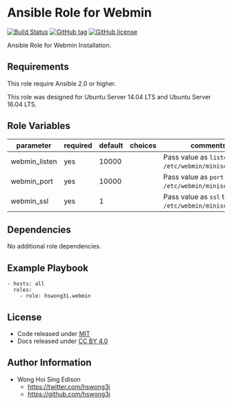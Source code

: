 Ansible Role for Webmin
=======================

[![Build Status](https://travis-ci.org/pantarei/ansible-role-webmin.svg?branch=master)](https://travis-ci.org/pantarei/ansible-role-webmin)
[![GitHub tag](https://img.shields.io/github/tag/pantarei/ansible-role-webmin.svg)](https://github.com/pantarei/ansible-role-webmin)
[![GitHub license](https://img.shields.io/github/license/pantarei/ansible-role-webmin.svg)](https://github.com/pantarei/ansible-role-webmin/blob/master/LICENSE)

Ansible Role for Webmin Installation.

Requirements
------------

This role require Ansible 2.0 or higher.

This role was designed for Ubuntu Server 14.04 LTS and Ubuntu Server 16.04 LTS.

Role Variables
--------------

<table>
<colgroup>
<col width="20%" />
<col width="20%" />
<col width="20%" />
<col width="20%" />
<col width="20%" />
</colgroup>
<thead>
<tr class="header">
<th>parameter</th>
<th>required</th>
<th>default</th>
<th>choices</th>
<th>comments</th>
</tr>
</thead>
<tbody>
<tr class="odd">
<td>webmin_listen</td>
<td>yes</td>
<td>10000</td>
<td></td>
<td>Pass value as <code>listen</code> to <code>/etc/webmin/miniserv.conf</code>.</td>
</tr>
<tr class="even">
<td>webmin_port</td>
<td>yes</td>
<td>10000</td>
<td></td>
<td>Pass value as <code>port</code> to <code>/etc/webmin/miniserv.conf</code>.</td>
</tr>
<tr class="odd">
<td>webmin_ssl</td>
<td>yes</td>
<td>1</td>
<td></td>
<td>Pass value as <code>ssl</code> to <code>/etc/webmin/miniserv.conf</code>.</td>
</tr>
</tbody>
</table>

Dependencies
------------

No additional role dependencies.

Example Playbook
----------------

    - hosts: all
      roles:
        - role: hswong3i.webmin

License
-------

-   Code released under [MIT](https://github.com/pantarei/ansible-role-webmin/blob/master/LICENSE)
-   Docs released under [CC BY 4.0](http://creativecommons.org/licenses/by/4.0/)

Author Information
------------------

-   Wong Hoi Sing Edison
    -   <a href="https://twitter.com/hswong3i" class="uri" class="uri">https://twitter.com/hswong3i</a>
    -   <a href="https://github.com/hswong3i" class="uri" class="uri">https://github.com/hswong3i</a>

